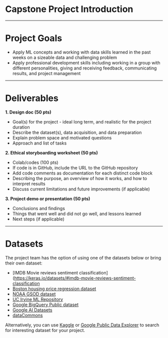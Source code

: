 # Capstone Project Introduction

---

# Project Goals

* Apply ML concepts and working with data skills learned in the past weeks on a sizeable data and challenging problem
* Apply professional development skills including working in a group with different personalities, giving and receiving feedback, communicating results, and project management

---

# Deliverables

**1. Design doc (50 pts)**
* Goal(s) for the project - ideal long term, and realistic for the project duration
* Describe the dataset(s), data acquisition, and data preparation
* Explain problem space and motivated questions
* Approach and list of tasks

**2. Ethical storyboarding worksheet (50 pts)**
* Colab/codes (100 pts)
* If code is in GitHub, include the URL to the GitHub repository
* Add code comments as documentation for each distinct code block
* Describing the purpose, an overview of how it works, and how to interpret results
* Discuss current limitations and future improvements (if applicable)

**3. Project demo or presentation (50 pts)**
* Conclusions and findings
* Things that went well and did not go well, and lessons learned
* Next steps (if applicable)

---

# Datasets

The project team has the option of using one of the datasets below or bring their own dataset:


* [IMDB Movie reviews sentiment classification](https://keras.io/datasets/#imdb-movie-reviews-sentiment-classification
* [Boston housing price regression dataset](https://keras.io/datasets/#boston-housing-price-regression-dataset)
* [NOAA GSOD dataset](https://www.kaggle.com/noaa/gsod)
* [UC Irvine ML Repository](https://archive.ics.uci.edu/ml/datasets.html)
* [Google BigQuery Public dataset](https://cloud.google.com/bigquery/public-data/)
* [Google AI Datasets](https://ai.google/tools/datasets/)
* [dataCommons](https://browser.datacommons.org/)

Alternatively, you can use [Kaggle](https://www.kaggle.com/datasets) or [Google Public Data Explorer](https://www.google.com/publicdata/directory) to search for interesting dataset for your project.
